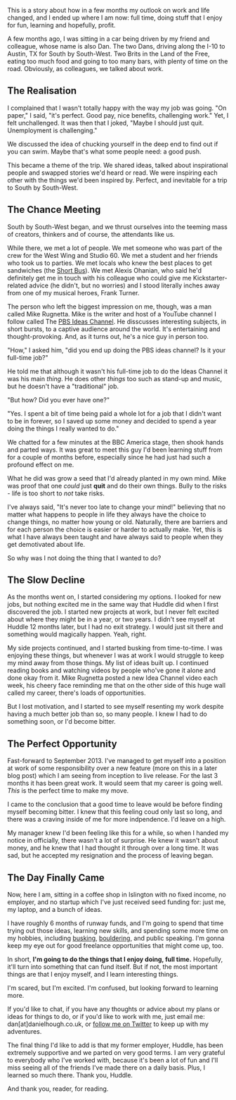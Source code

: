 This is a story about how in a few months my outlook on work and life changed, and I ended up where I am now: full time, doing stuff that I enjoy for fun, learning and hopefully, profit.

A few months ago, I was sitting in a car being driven by my friend and colleague, whose name is also Dan. The two Dans, driving along the I-10 to Austin, TX for South by South-West. Two Brits in the Land of the Free, eating too much food and going to too many bars, with plenty of time on the road. Obviously, as colleagues, we talked about work.

## The Realisation

I complained that I wasn't totally happy with the way my job was going. "On paper," I said, "it's perfect. Good pay, nice benefits, challenging work." Yet, I felt unchallenged. It was then that I joked, "Maybe I should just quit. Unemployment is challenging."

We discussed the idea of chucking yourself in the deep end to find out if you can swim. Maybe that's what some people need: a good push.

This became a theme of the trip. We shared ideas, talked about inspirational people and swapped stories we'd heard or read. We were inspiring each other with the things we'd been inspired by. Perfect, and inevitable for a trip to South by South-West.

## The Chance Meeting

South by South-West began, and we thrust ourselves into the teeming mass of creators, thinkers and of course, the attendants like us.

While there, we met a lot of people. We met someone who was part of the crew for the West Wing and Studio 60. We met a student and her friends who took us to parties. We met locals who knew the best places to get sandwiches (the [Short Bus](http://www.yelp.co.uk/biz/short-bus-subs-austin-2)). We met Alexis Ohanian, who said he'd definitely get me in touch with his colleague who could give me Kickstarter-related advice (he didn't, but no worries) and I stood literally inches away from one of my musical heroes, Frank Turner.

The person who left the biggest impression on me, though, was a man called Mike Rugnetta. Mike is the writer and host of a YouTube channel I follow called The [PBS Ideas Channel](http://www.youtube.com/user/pbsideachannel). He disscusses interesting subjects, in short bursts, to a captive audience around the world. It's entertaining and thought-provoking. And, as it turns out, he's a nice guy in person too.

"How," I asked him, "did you end up doing the PBS ideas channel? Is it your full-time job?"

He told me that although it wasn't his full-time job to do the Ideas Channel it was his main *thing*. He does other *things* too such as stand-up and music, but he doesn't have a "traditional" job.

"But how? Did you ever have one?"

"Yes. I spent a bit of time being paid a whole lot for a job that I didn't want to be in forever, so I saved up some money and decided to spend a year doing the things I really wanted to do."

We chatted for a few minutes at the BBC America stage, then shook hands and parted ways. It was great to meet this guy I'd been learning stuff from for a couple of months before, especially since he had just had such a profound effect on me.

What he did was grow a seed that I'd already planted in my own mind. Mike was proof that one *could* just **quit** and do their own things. Bully to the risks - life is too short to *not* take risks.

I've always said, "It's never too late to change your mind!" believing that no matter what happens to people in life they always have the choice to change things, no matter how young or old. Naturally, there are barriers and for each person the choice is easier or harder to actually make. Yet, this is what I have always been taught and have always said to people when they get demotivated about life.

So why was I not doing the thing that I wanted to do?

## The Slow Decline

As the months went on, I started considering my options. I looked for new jobs, but nothing excited me in the same way that Huddle did when I first discovered the job. I started new projects at work, but I never felt excited about where they might be in a year, or two years. I didn't see myself at Huddle 12 months later, but I had no exit strategy. I would just sit there and something would magically happen. Yeah, right.

My side projects continued, and I started busking from time-to-time. I was enjoying these things, but whenever I was at work I would struggle to keep my mind away from those things. My list of ideas built up. I continued reading books and watching videos by people who've gone it alone and done okay from it. Mike Rugnetta posted a new Idea Channel video each week, his cheery face reminding me that on the other side of this huge wall called my career, there's loads of opportunities.

But I lost motivation, and I started to see myself resenting my work despite having a much better job than so, so many people. I knew I had to do something soon, or I'd become bitter.

## The Perfect Opportunity

Fast-forward to September 2013. I've managed to get myself into a position at work of some responsibility over a new feature (more on this in a later blog post) which I am seeing from inception to live release. For the last 3 months it has been great work. It would seem that my career is going well. *This* is the perfect time to make my move.

I came to the conclusion that a good time to leave would be before finding myself becoming bitter. I knew that this feeling coud only last so long, and there was a craving inside of me for more indpendence. I'd leave on a high.

My manager knew I'd been feeling like this for a while, so when I handed my notice in officially, there wasn't a lot of surprise. He knew it wasn't about money, and he knew that I had thought it through over a long time. It was sad, but he accepted my resignation and the process of leaving began.

## The Day Finally Came

Now, here I am, sitting in a coffee shop in Islington with no fixed income, no employer, and no startup which I've just received seed funding for: just me, my laptop, and a bunch of ideas.

I have roughly 6 months of runway funds, and I'm going to spend that time trying out those ideas, learning new skills, and spending some more time on my hobbies, including [busking](https://twitter.com/danplusadd), [bouldering](https://twitter.com/archclimbing), and public speaking. I'm gonna keep my eye out for good freelance opportunities that might come up, too.

In short, **I'm going to do the things that I enjoy doing, full time.** Hopefully, it'll turn into something that can fund itself. But if not, the most important things are that I enjoy myself, and I learn interesting things.

I'm scared, but I'm excited. I'm confused, but looking forward to learning more.

If you'd like to chat, if you have any thoughts or advice about my plans or ideas for things to do, or if you'd like to work with me, just email me: dan[at]danielhough.co.uk, or [follow me on Twitter](http://twitter.com/basicallydan) to keep up with my adventures.

The final thing I'd like to add is that my former employer, Huddle, has been extremely supportive and we parted on very good terms. I am very grateful to everybody who I've worked with, because it's been a lot of fun and I'll miss seeing all of the friends I've made there on a daily basis. Plus, I learned so much there. Thank you, Huddle.

And thank you, reader, for reading.
